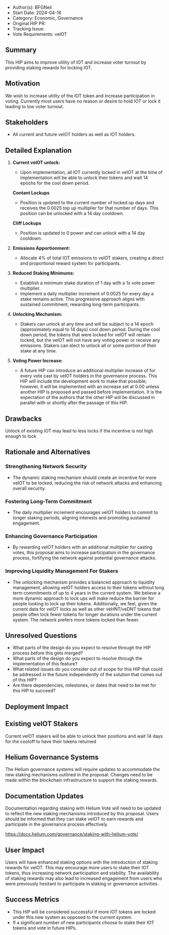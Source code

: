 - Author(s): BFGNeil
- Start Date: 2024-04-16
- Category: Economic, Governance
- Original HIP PR: <!-- leave this empty; maintainer will fill in ID of this pull request -->
- Tracking Issue: <!-- leave this empty; maintainer will create a discussion issue -->
- Vote Requirements: veIOT

## Summary

This HIP aims to improve utility of IOT and increase voter turnout by providing staking rewards for locking IOT.

## Motivation

We wish to increase utility of the IOT token and increase participation in voting. Currently most users have no reason or desire to hold IOT or lock it leading to low voter turnout.

## Stakeholders

- All current and future veIOT holders as well as IOT holders.

## Detailed Explanation

1. **Current veIOT unlock:**
   - Upon implementation, all IOT currently locked in veIOT at the time of implementation will be able to unlock their tokens and wait 14 epochs for the cool down period.

   **Contant Lockups**
   - Position is updated to the current number of locked up days and receives the 0.0025 top up multiplier for that number of days. This position can be unlocked with a 14 day cooldown.

   **Cliff Lockups**

   - Position is updated to 0 power and can unlock with a 14 day cooldown.

3. **Emissions Apportionment:**
   - Allocate 4% of total IOT emissions to veIOT stakers, creating a direct and proportional reward system for participants.

4. **Reduced Staking Minimums:**
   - Establish a minimum stake duration of 1 day with a 1x vote power multiplier.
   - Implement a daily multiplier increment of 0.0025 for every day a stake remains active. This progressive approach aligns with sustained commitment, rewarding long-term participants.

5. **Unlocking Mechanism:**
   - Stakers can unlock at any time and will be subject to a 14 epoch (approximately equal to 14 days) cool down period. During the cool down period, the tokens that were locked for veIOT will remain locked, but the veIOT will not have any voting power or receive any emissions. Stakers can elect to unlock all or some portion of their stake at any time.

6. **Voting Power Increase:**
    - A future HIP can introduce an additional multiplier increase of for every vote cast by veIOT holders in the governance process. This HIP will include the development work to make that possible; however, it will be implemented with an increase set at 0.00 unless another HIP is proposed and passed before implementation. It is the expectation of the authors that the other HIP will be discussed in parallel with or shortly after the passage of this HIP.

## Drawbacks

Unlock of existing IOT may lead to less locks if the incentive is not high enough to lock

## Rationale and Alternatives

### Strengthening Network Security

- The dynamic staking mechanism should create an incentive for more veIOT to be locked, reducing the risk of network attacks and enhancing overall security.

### Fostering Long-Term Commitment

- The daily multiplier increment encourages veIOT holders to commit to longer staking periods, aligning interests and promoting sustained engagement.

### Enhancing Governance Participation

- By rewarding veIOT holders with an additional multiplier for casting votes, this proposal aims to increase participation in the governance process, fortifying the network against potential governance attacks.

### Improving Liquidity Management For Stakers

- The unlocking mechanism provides a balanced approach to liquidity management, allowing veIOT holders access to their tokens without long term commitments of up to 4 years in the current system. We believe a more dynamic approach to lock ups will make reduce the barrier for people looking to lock up their tokens. Additionally, we feel, given the current data for veIOT locks as well as other veHNT/veDNT tokens that people often lock fewer tokens for longer durations under the current system. The network prefers more tokens locked than fewer.

## Unresolved Questions

- What parts of the design do you expect to resolve through the HIP process before this gets merged?
- What parts of the design do you expect to resolve through the implementation of this feature?
- What related issues do you consider out of scope for this HIP that could be addressed in the
  future independently of the solution that comes out of this HIP?
- Are there dependencies, milestones, or dates that need to be met for this HIP to succeed?

## Deployment Impact

## Existing veIOT Stakers
Current veIOT stakers will be able to unlock their positions and wait 14 days for the cooloff to have their tokens returned

## Helium Governance Systems
The Helium governance systems will require updates to accommodate the new staking mechanisms outlined in the proposal. Changes need to be made within the blockchain infrastructure to support the staking rewards.

## Documentation Updates
Documentation regarding staking with Helium Vote will need to be updated to reflect the new staking mechanisms introduced by this proposal. Users should be informed that they can stake veIOT to earn rewards and participate in the governance process effectively.

https://docs.helium.com/governance/staking-with-helium-vote/

## User Impact
Users will have enhanced staking options with the introduction of staking rewards for veIOT. This may encourage more users to stake their IOT tokens, thus increasing network participation and stability. The availability of staking rewards may also lead to increased engagement from users who were previously hesitant to participate in staking or governance activities.

## Success Metrics

- This HIP will be considered successful if more IOT tokens are locked under this new system as opposed to the current system.
- If a significant number of new participants choose to stake their IOT tokens and vote in future HIPs.

